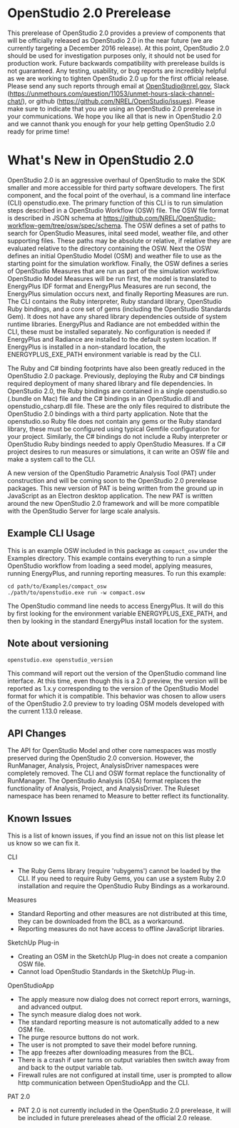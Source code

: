 # OpenStudio 2.0 Prerelease

This prerelease of OpenStudio 2.0 provides a preview of components that will be officially released as OpenStudio 2.0 in the near future (we are currently targeting a December 2016 release).  At this point, OpenStudio 2.0 should be used for investigation purposes only, it should not be used for production work.  Future backwards compatibility with prerelease builds is not guaranteed.  Any testing, usability, or bug reports are incredibly helpful as we are working to tighten OpenStudio 2.0 up for the first official release.  Please send any such reports through email at OpenStudio@nrel.gov, Slack (https://unmethours.com/question/11053/unmet-hours-slack-channel-chat/), or github (https://github.com/NREL/OpenStudio/issues).  Please make sure to indicate that you are using an OpenStudio 2.0 prerelease in your communications.  We hope you like all that is new in OpenStudio 2.0 and we cannot thank you enough for your help getting OpenStudio 2.0 ready for prime time!

# What's New in OpenStudio 2.0

OpenStudio 2.0 is an aggressive overhaul of OpenStudio to make the SDK smaller and more accessible for third party software developers. The first component, and the focal point of the overhaul, is a command line interface (CLI) openstudio.exe. The primary function of this CLI is to run simulation steps described in a OpenStudio Workflow (OSW) file. The OSW file format is described in JSON schema at https://github.com/NREL/OpenStudio-workflow-gem/tree/osw/spec/schema.  The OSW defines a set of paths to search for OpenStudio Measures, inital seed model, weather file, and other supporting files.  These paths may be absolute or relative, if relative they are evaluated relative to the directory containing the OSW.  Next the OSW defines an initial OpenStudio Model (OSM) and weather file to use as the starting point for the simulation workflow.  Finally, the OSW defines a series of OpenStudio Measures that are run as part of the simulation workflow.  OpenStudio Model Measures will be run first, the model is translated to EnergyPlus IDF format and EnergyPlus Measures are run second, the EnergyPlus simulation occurs next, and finally Reporting Measures are run.  The CLI contains the Ruby interpreter, Ruby standard library, OpenStudio Ruby bindings, and a core set of gems (including the OpenStudio Standards Gem).  It does not have any shared library dependencies outside of system runtime libraries.  EnergyPlus and Radiance are not embedded within the CLI, these must be installed separately.  No configuration is needed if EnergyPlus and Radiance are installed to the default system location.  If EnergyPlus is installed in a non-standard location, the ENERGYPLUS_EXE_PATH environment variable is read by the CLI.

The Ruby and C# binding footprints have also been greatly reduced in the OpenStudio 2.0 package.  Previously, deploying the Ruby and C# bindings required deployment of many shared library and file dependencies.  In OpenStudio 2.0, the Ruby bindings are contained in a single openstudio.so (.bundle on Mac) file and the C# bindings in an OpenStudio.dll and openstudio_csharp.dll file.  These are the only files required to distribute the OpenStudio 2.0 bindings with a third party application.  Note that the openstudio.so Ruby file does not contain any gems or the Ruby standard library, these must be configured using typical Gemfile configuration for your project.  Similarly, the C# bindings do not include a Ruby interpreter or OpenStudio Ruby bindings needed to apply OpenStudio Measures.  If a C# project desires to run measures or simulations, it can write an OSW file and make a system call to the CLI.

A new version of the OpenStudio Parametric Analysis Tool (PAT) under construction and will be coming soon to the OpenStudio 2.0 prerelease packages.  This new version of PAT is being written from the ground up in JavaScript as an Electron desktop application.  The new PAT is written around the new OpenStudio 2.0 framework and will be more compatible with the OpenStudio Server for large scale analysis.

## Example CLI Usage

This is an example OSW included in this package as ```compact_osw``` under the Examples directory. This example contains everything to run a simple OpenStudio workflow from loading a seed model, applying measures, running EnergyPlus, and running reporting measures. To run this example:

```
cd path/to/Examples/compact_osw
./path/to/openstudio.exe run -w compact.osw
```

The OpenStudio command line needs to access EnergyPlus. It will do this by first looking for the environment variable ENERGYPLUS_EXE_PATH, and then by looking in the standard EnergyPlus install location for the system.

## Note about versioning

```
openstudio.exe openstudio_version
```

This command will report out the version of the OpenStudio command line interface. At this time, even though this is a 2.0 preview, the version will be reported as 1.x.y corresponding to the version of the OpenStudio Model format for which it is compatible.  This behavior was chosen to allow users of the OpenStudio 2.0 preview to try loading OSM models developed with the current 1.13.0 release.

## API Changes

The API for OpenStudio Model and other core namespaces was mostly preserved during the OpenStudio 2.0 conversion.  However, the RunManager, Analysis, Project, AnalysisDriver namespaces were completely removed.  The CLI and OSW format replace the functionality of RunManager.  The OpenStudio Analysis (OSA) format replaces the functionality of Analysis, Project, and AnalysisDriver.  The Ruleset namespace has been renamed to Measure to better reflect its functionality.

## Known Issues

This is a list of known issues, if you find an issue not on this list please let us know so we can fix it.

CLI
* The Ruby Gems library (require 'rubygems') cannot be loaded by the CLI.  If you need to require Ruby Gems, you can use a system Ruby 2.0 installation and require the OpenStudio Ruby Bindings as a workaround.

Measures
* Standard Reporting and other measures are not distributed at this time, they can be downloaded from the BCL as a workaround.
* Reporting measures do not have access to offline JavaScript libraries.

SketchUp Plug-in
* Creating an OSM in the SketchUp Plug-in does not create a companion OSW file.
* Cannot load OpenStudio Standards in the SketchUp Plug-in.

OpenStudioApp
* The apply measure now dialog does not correct report errors, warnings, and advanced output.
* The synch measure dialog does not work.
* The standard reporting measure is not automatically added to a new OSM file.
* The purge resource buttons do not work.
* The user is not prompted to save their model before running.
* The app freezes after downloading measures from the BCL.
* There is a crash if user turns on output variables then switch away from and back to the output variable tab.
* Firewall rules are not configured at install time, user is prompted to allow http communication between OpenStudioApp and the CLI.

PAT 2.0
* PAT 2.0 is not currently included in the OpenStudio 2.0 prerelease, it will be included in future prereleases ahead of the official 2.0 release.

